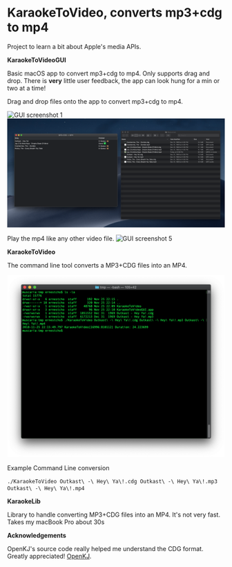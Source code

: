 # KaraokeToVideo, converts mp3+cdg to mp4

Project to learn a bit about Apple's media APIs.  

**KaraokeToVideoGUI**

Basic macOS app to convert mp3+cdg to mp4.  Only supports drag and drop.  There is **very** little user feedback, the app can look hung for a min or two at a time!

Drag and drop files onto the app to convert mp3+cdg to mp4.

![GUI screenshot 1](Documentation/Images/dragAndDropFiles.png)
![GUI screenshot 3](Documentation/Images/conversionInProgress.png)

Play the mp4 like any other video file.
![GUI screenshot 5](Documentation/Images/mp4Playing.png)

**KaraokeToVideo**

The command line tool converts a MP3+CDG files into an MP4.

![Command line screenshot](Documentation/Images/commandLine.png)

Example Command Line conversion
```
./KaraokeToVideo Outkast\ -\ Hey\ Ya\!.cdg Outkast\ -\ Hey\ Ya\!.mp3 Outkast\ -\ Hey\ Ya\!.mp4
```

**KaraokeLib**

Library to handle converting MP3+CDG files into an MP4.  It's not very fast.  Takes my macBook Pro about 30s

**Acknowledgements**

OpenKJ's source code really helped me understand the CDG format.  Greatly appreciated!  [OpenKJ](https://github.com/coyote1357/OpenKJ).
